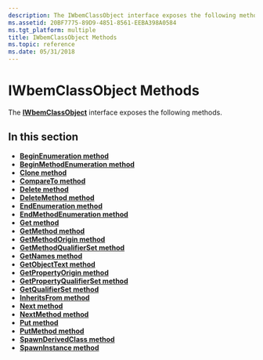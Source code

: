 ```yaml
---
description: The IWbemClassObject interface exposes the following methods.
ms.assetid: 20BF7775-89D9-4851-8561-EEBA398A0584
ms.tgt_platform: multiple
title: IWbemClassObject Methods
ms.topic: reference
ms.date: 05/31/2018
---
```


# IWbemClassObject Methods

The [**IWbemClassObject**](/windows/desktop/api/WbemCli/nn-wbemcli-iwbemclassobject) interface exposes the following methods.

## In this section

-   [**BeginEnumeration method**](/windows/desktop/api/WbemCli/nf-wbemcli-iwbemclassobject-beginenumeration)
-   [**BeginMethodEnumeration method**](/windows/desktop/api/WbemCli/nf-wbemcli-iwbemclassobject-beginmethodenumeration)
-   [**Clone method**](/windows/desktop/api/WbemCli/nf-wbemcli-iwbemclassobject-clone)
-   [**CompareTo method**](/windows/desktop/api/WbemCli/nf-wbemcli-iwbemclassobject-compareto)
-   [**Delete method**](/windows/desktop/api/WbemCli/nf-wbemcli-iwbemclassobject-delete)
-   [**DeleteMethod method**](/windows/desktop/api/WbemCli/nf-wbemcli-iwbemclassobject-deletemethod)
-   [**EndEnumeration method**](/windows/desktop/api/WbemCli/nf-wbemcli-iwbemclassobject-endenumeration)
-   [**EndMethodEnumeration method**](/windows/desktop/api/WbemCli/nf-wbemcli-iwbemclassobject-endmethodenumeration)
-   [**Get method**](/windows/desktop/api/WbemCli/nf-wbemcli-iwbemclassobject-get)
-   [**GetMethod method**](/windows/desktop/api/WbemCli/nf-wbemcli-iwbemclassobject-getmethod)
-   [**GetMethodOrigin method**](/windows/desktop/api/WbemCli/nf-wbemcli-iwbemclassobject-getmethodorigin)
-   [**GetMethodQualifierSet method**](/windows/desktop/api/WbemCli/nf-wbemcli-iwbemclassobject-getmethodqualifierset)
-   [**GetNames method**](/windows/desktop/api/WbemCli/nf-wbemcli-iwbemclassobject-getnames)
-   [**GetObjectText method**](/windows/desktop/api/WbemCli/nf-wbemcli-iwbemclassobject-getobjecttext)
-   [**GetPropertyOrigin method**](/windows/desktop/api/WbemCli/nf-wbemcli-iwbemclassobject-getpropertyorigin)
-   [**GetPropertyQualifierSet method**](/windows/desktop/api/WbemCli/nf-wbemcli-iwbemclassobject-getpropertyqualifierset)
-   [**GetQualifierSet method**](/windows/desktop/api/WbemCli/nf-wbemcli-iwbemclassobject-getqualifierset)
-   [**InheritsFrom method**](/windows/desktop/api/WbemCli/nf-wbemcli-iwbemclassobject-inheritsfrom)
-   [**Next method**](/windows/desktop/api/WbemCli/nf-wbemcli-iwbemclassobject-next)
-   [**NextMethod method**](/windows/desktop/api/WbemCli/nf-wbemcli-iwbemclassobject-nextmethod)
-   [**Put method**](/windows/desktop/api/WbemCli/nf-wbemcli-iwbemclassobject-put)
-   [**PutMethod method**](/windows/desktop/api/WbemCli/nf-wbemcli-iwbemclassobject-putmethod)
-   [**SpawnDerivedClass method**](/windows/desktop/api/WbemCli/nf-wbemcli-iwbemclassobject-spawnderivedclass)
-   [**SpawnInstance method**](/windows/desktop/api/WbemCli/nf-wbemcli-iwbemclassobject-spawninstance)

 

 



